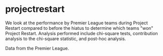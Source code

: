 # projectrestart

We look at the performance by Premier League teams during Project Restart compared to before the hiatus to determine which teams "won" Project Restart. Analysis performed include chi-square tests, contribution analysis to the chi-square statistic, and post-hoc analysis.

Data from the Premier League.
